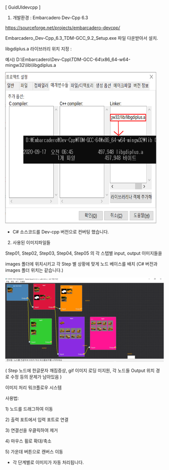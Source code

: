[ GuidUIdevcpp ]

1. 개발환경 : Embarcadero Dev-Cpp 6.3

https://sourceforge.net/projects/embarcadero-devcpp/

Embarcadero_Dev-Cpp_6.3_TDM-GCC_9.2_Setup.exe 파일 다운받아서 설치.

libgdiplus.a 라이브러리 위치 지정 :  

예시) D:\Embarcadero\Dev-Cpp\TDM-GCC-64\x86_64-w64-mingw32\lib\libgdiplus.a

<img src='https://raw.githubusercontent.com/ravendev-team/ravendev-ai/refs/heads/main/GuideUIdevcpp/GideUIdevcpp_sc02.png' width=480 height=480 />


* C# 소스코드를 Dev-cpp 버전으로 컨버팅 했습니다.

2. 사용된 이미지파일들

Step01, Step02, Step03, Step04, Step05 의 각 스텝별 input, output 이미지들을

images 폴더에 위치시키고 각 Step 별 상황에 맞게 노드 베이스를 배치 (C# 버전과 images 폴더 위치는 같습니다.)

<img src='https://raw.githubusercontent.com/ravendev-team/ravendev-ai/refs/heads/main/GuideUIdevcpp/GideUIdevcpp_sc01.png' />

( Step 노드에 한글문자 깨짐증상, gif 이미지 로딩 미지원,  각 노드들 Output 위치 경로 수정 등의 문제가 남아있음 )

이미지 처리 워크플로우 시스템

사용법:

1&#41; 노드를 드래그하여 이동
   
2&#41; 출력 포트에서 입력 포트로 연결

3&#41; 연결선을 우클릭하여 제거

4&#41; 마우스 휠로 확대/축소 

5&#41; 가운데 버튼으로 캔버스 이동 

* 각 단계별로 이미지가 자동 처리됩니다.

